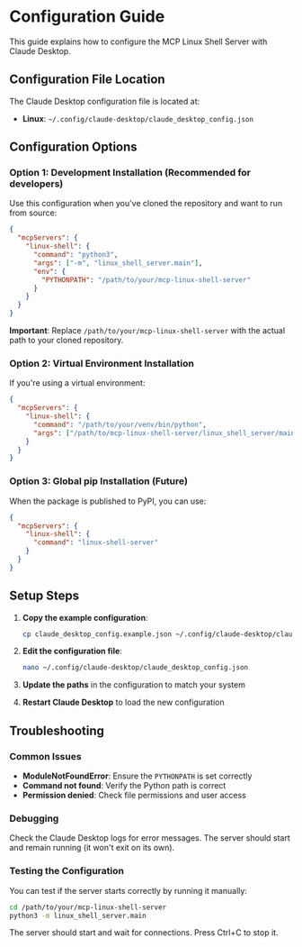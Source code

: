# Configuration Guide

This guide explains how to configure the MCP Linux Shell Server with Claude Desktop.

## Configuration File Location

The Claude Desktop configuration file is located at:
- **Linux**: `~/.config/claude-desktop/claude_desktop_config.json`

## Configuration Options

### Option 1: Development Installation (Recommended for developers)

Use this configuration when you've cloned the repository and want to run from source:

```json
{
  "mcpServers": {
    "linux-shell": {
      "command": "python3",
      "args": ["-m", "linux_shell_server.main"],
      "env": {
        "PYTHONPATH": "/path/to/your/mcp-linux-shell-server"
      }
    }
  }
}
```

**Important**: Replace `/path/to/your/mcp-linux-shell-server` with the actual path to your cloned repository.

### Option 2: Virtual Environment Installation

If you're using a virtual environment:

```json
{
  "mcpServers": {
    "linux-shell": {
      "command": "/path/to/your/venv/bin/python",
      "args": ["/path/to/mcp-linux-shell-server/linux_shell_server/main.py"]
    }
  }
}
```

### Option 3: Global pip Installation (Future)

When the package is published to PyPI, you can use:

```json
{
  "mcpServers": {
    "linux-shell": {
      "command": "linux-shell-server"
    }
  }
}
```

## Setup Steps

1. **Copy the example configuration**:
   ```bash
   cp claude_desktop_config.example.json ~/.config/claude-desktop/claude_desktop_config.json
   ```

2. **Edit the configuration file**:
   ```bash
   nano ~/.config/claude-desktop/claude_desktop_config.json
   ```

3. **Update the paths** in the configuration to match your system

4. **Restart Claude Desktop** to load the new configuration

## Troubleshooting

### Common Issues

- **ModuleNotFoundError**: Ensure the `PYTHONPATH` is set correctly
- **Command not found**: Verify the Python path is correct
- **Permission denied**: Check file permissions and user access

### Debugging

Check the Claude Desktop logs for error messages. The server should start and remain running (it won't exit on its own).

### Testing the Configuration

You can test if the server starts correctly by running it manually:

```bash
cd /path/to/your/mcp-linux-shell-server
python3 -m linux_shell_server.main
```

The server should start and wait for connections. Press Ctrl+C to stop it.
